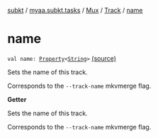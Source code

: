 [subkt](../../../index.md) / [myaa.subkt.tasks](../../index.md) / [Mux](../index.md) / [Track](index.md) / [name](./name.md)

# name

`val name: `[`Property`](https://docs.gradle.org/current/javadoc/org/gradle/api/provider/Property.html)`<`[`String`](https://kotlinlang.org/api/latest/jvm/stdlib/kotlin/-string/index.html)`>` [(source)](https://github.com/Myaamori/SubKt/blob/0.1.12/src/main/kotlin/myaa/subkt/tasks/muxtask.kt#L218)

Sets the name of this track.

Corresponds to the `--track-name` mkvmerge flag.

**Getter**

Sets the name of this track.

Corresponds to the `--track-name` mkvmerge flag.

